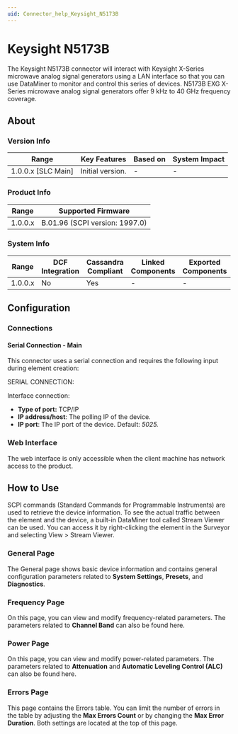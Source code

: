 ```yaml
---
uid: Connector_help_Keysight_N5173B
---
```


# Keysight N5173B

The Keysight N5173B connector will interact with Keysight X-Series microwave analog signal generators using a LAN interface so that you can use DataMiner to monitor and control this series of devices. N5173B EXG X-Series microwave analog signal generators offer 9 kHz to 40 GHz frequency coverage.

## About

### Version Info

| Range                | Key Features     | Based on     | System Impact     |
|----------------------|------------------|--------------|-------------------|
| 1.0.0.x \[SLC Main\] | Initial version. | \-           | \-                |

### Product Info

| **Range** | **Supported Firmware**         |
|-----------|--------------------------------|
| 1.0.0.x   | B.01.96 (SCPI version: 1997.0) |

### System Info

| Range     | DCF Integration     | Cassandra Compliant     | Linked Components     | Exported Components     |
|-----------|---------------------|-------------------------|-----------------------|-------------------------|
| 1.0.0.x   | No                  | Yes                     | \-                    | \-                      |

## Configuration

### Connections

#### Serial Connection - Main

This connector uses a serial connection and requires the following input during element creation:

SERIAL CONNECTION:

Interface connection:

  - **Type of port:** TCP/IP
- **IP address/host**: The polling IP of the device.
- **IP port**: The IP port of the device. Default: *5025.*

### Web Interface

The web interface is only accessible when the client machine has network access to the product.

## How to Use

SCPI commands (Standard Commands for Programmable Instruments) are used to retrieve the device information. To see the actual traffic between the element and the device, a built-in DataMiner tool called Stream Viewer can be used. You can access it by right-clicking the element in the Surveyor and selecting View \> Stream Viewer.

### General Page

The General page shows basic device information and contains general configuration parameters related to **System Settings**, **Presets**, and **Diagnostics**.

### Frequency Page

On this page, you can view and modify frequency-related parameters. The parameters related to **Channel Band** can also be found here.

### Power Page

On this page, you can view and modify power-related parameters. The parameters related to **Attenuation** and **Automatic Leveling Control (ALC)** can also be found here.

### Errors Page

This page contains the Errors table. You can limit the number of errors in the table by adjusting the **Max Errors Count** or by changing the **Max Error Duration**. Both settings are located at the top of this page.
